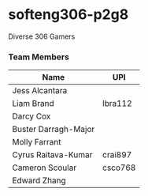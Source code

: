 # softeng306-p2g8
Diverse 306 Gamers

### Team Members

| Name | UPI |
| ---- | --- |
| Jess Alcantara | |
| Liam Brand | lbra112 |
| Darcy Cox | |
| Buster Darragh-Major | |
| Molly Farrant | |
| Cyrus Raitava-Kumar | crai897 |
| Cameron Scoular | csco768 |
| Edward Zhang | |
